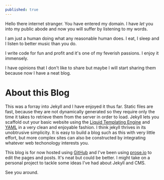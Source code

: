 ```yaml
---
published: true
---
```


Hello there internet stranger. You have entered my domain. I have _let_ you into my public abode and now you will suffer by listening to my words.

I am just a human doing what any reasonable human does. I eat, I sleep and I listen to better music than you do.

I write code for fun and profit and it's one of my feverish passions. I enjoy it immensely.

I have opinions that I don't like to share but maybe I will start sharing them because now I have a neat blog.

# About this Blog
This was a forray into Jekyll and I have enjoyed it thus far. Static files are fast, because they are not dynamically generated so they require only the time it takes to retrieve them from the server in order to load. Jekyll lets you scaffold out your basic website using the [Liquid Templating Engine](http://liquidmarkup.org/) and [YAML](http://yaml.org/) in a very clean and enjoyable fashion. I think jekyll thrives in its unobtrusive simplicity. It is easy to build a blog such as this with very little effort, but more complex sites can also be constructed by integrating whatever web techonology interests you.

This blog is for now hosted using [GitHub](http://github.com/legittalon/legittalon.github.io) and I've been using [prose.io](http://prose.io) to edit the pages and posts. It's neat but could be better. I might take on a personal project to tackle some ideas I've had about Jekyll and CMS.

See you around.